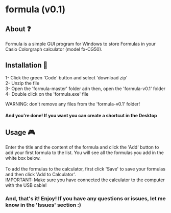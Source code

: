 # formula (v0.1)

## About ❓
Formula is a simple GUI program for Windows to store Formulas in your Casio Colorgraph calculator (model fx-CG50). 

## Installation 💾
1- Click the green 'Code' button and select 'download zip'<br>
2- Unzip the file<br>
3- Open the 'formula-master' folder adn then, open the 'formula-v0.1' folder<br>
4- Double click on the 'formula.exe' file<br>

WARNING: don't remove any files from the 'formula-v0.1' folder!<br>

#### And you're done! If you want you can create a shortcut in the Desktop

## Usage 🎮
Enter the title and the content of the formula and click the 'Add' button to add your first formula to the list. You will see all the formulas you add in the white box below. <br><br>
To add the formulas to the calculator, first click 'Save' to save your formulas and then click 'Add to Calculator'. <br>
IMPORTANT: Make sure you have connected the calculator to the computer with the USB cable!
 

### And, that's it! Enjoy! If you have any questions or issues, let me know in the 'Issues' section :)

